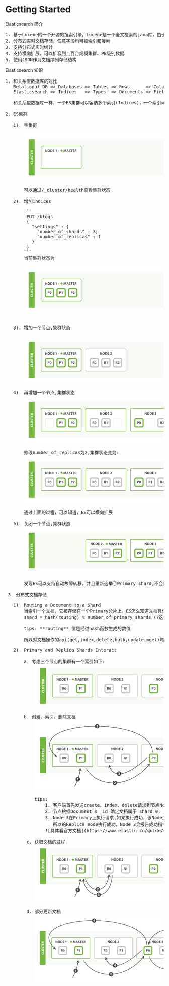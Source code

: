 # Getting Started

Elasticsearch 简介

<pre>
1. 基于Lucene的一个开源的搜索引擎，Lucene是一个全文检索的java库，由于lucene的复杂，ES让全文检索变得简单、提供RESSTful API。
2. 分布式实时文档存储，任意字段均可被索引和搜索
3. 支持分布式实时统计
4. 支持横向扩展，可以扩容到上百台规模集群、PB级别数据
5. 使用JSON作为文档序列存储结构
</pre>

Elasticsearch 知识

<pre>
1. 和关系型数据库的对比
   Relational DB => Databases => Tables => Rows      => Colums
   Elasticsearch => Indices   => Types  => Documents => Fields
   
   和关系型数据库一样，一个ES集群可以容纳多个索引(Indices)，一个索引可以有很多类型(Types),类型下可以有很多文档(Doc)，一个文档可以有很多字段(Field)

2. ES集群

   1). 空集群 
   
       <img src="images/elas_0201.png">
       
       可以通过/_cluster/health查看集群状态
   
   2). 增加Indices
   
       ```
        PUT /blogs
        {
          "settings" : {
            "number_of_shards" : 3,
            "number_of_replicas" : 1
          }
        }
       ``` 
       当前集群状态为
       
       <img src="images/elas_0202.png">
       
   
   3). 增加一个节点,集群状态
       
       <img src="images/elas_0203.png">
       
   4). 再增加一个节点,集群状态
       <img src="images/elas_0204.png">

       修改number_of_replicas为2,集群状态变为:
       <img src="images/elas_0205.png">
       
       通过上面的过程，可以知道，ES可以横向扩展
       
   5). 关闭一个节点,集群状态
       <img src="images/elas_0206.png">
       
       发现ES可以支持自动故障转移，并且重新选举了Primary shard,不会影响服务
 
 3. 分布式文档存储
   
   1). Routing a Document to a Shard
       当索引一个文档，它被存储在一个Primary分片上。ES怎么知道文档具体属于哪个Shard上? 创建一个文档，怎样知道该文档应该存储在Shard1还是Shard2上，所有的这一切都不是随机的，毕竟还有获取这些文档，所有的这一切可以被一个简单的公式决定:
       shard = hash(routing) % number_of_primary_shards (?这也解释了索引shards数量一旦创建就不能被修改)
       
       tips: **routing** 值是经过hash函数生成的数值
       
       所以对文档操作的api(get,index,delete,bulk,update,mget)均支持**routing**参数,这样做的好处就是相同**routing**都存在一个shard上，检索快 (留个疑问为什么快?)

   2). Primary and Replica Shards Interact
       
       a. 考虑三个节点的集群有一个索引如下:
           <img src="images/elas_0401.png">
       
       b. 创建、索引、删除文档
           <img src="images/elas_0402.png">
           
           tips: 
               1. 客户端首先发送create、index、delete请求到节点Node 1上
               2. 节点根据Document`s _id 确定文档属于 shard 0, 此时该节点转发请求到shard 0对应primary所在的 Node 3上
               3. Node 3在Primary上执行请求,如果执行成功，该Node会并行的将执行操作的请求转发到Primary对应的Replica上，
                  所以的Replica node执行成功，Node 3会报告成功指令,保证数据在各个shard上的一致性
               ![具体看官方文档](https://www.elastic.co/guide/en/elasticsearch/guide/current/distrib-write.html#img-distrib-write)
               
        c. 获取文档的过程
           <img src="images/elas_0403.png">
        
        d. 部分更新文档
           <img src="images/elas_0404.png">
</pre>

